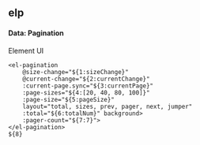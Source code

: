 ## elp
#### Data: Pagination
Element UI <el-pagination>
```
<el-pagination
	@size-change="${1:sizeChange}"
	@current-change="${2:currentChange}"
	:current-page.sync="${3:currentPage}"
	:page-sizes="${4:[20, 40, 80, 100]}"
	:page-size="${5:pageSize}"
	layout="total, sizes, prev, pager, next, jumper"
	:total="${6:totalNum}" background>
	:pager-count="${7:7}">
</el-pagination>
${8}
```